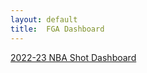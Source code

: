 ```yaml
---
layout: default
title:  FGA Dashboard
---
```


[2022-23 NBA Shot Dashboard](https://calewilliams.shinyapps.io/FG_Dashboard/)
